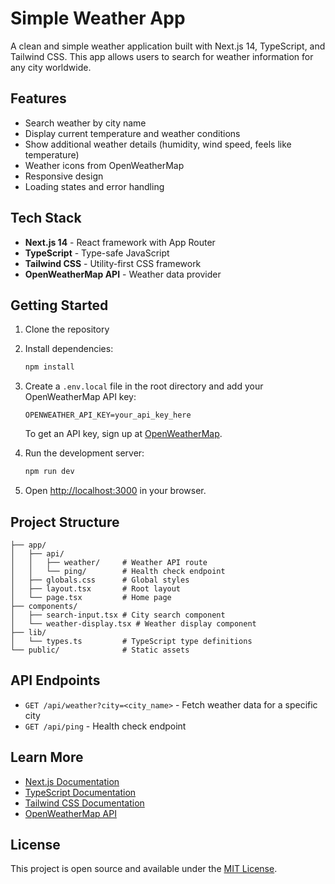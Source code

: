 # Simple Weather App

A clean and simple weather application built with Next.js 14, TypeScript, and Tailwind CSS. This app allows users to search for weather information for any city worldwide.

## Features

- Search weather by city name
- Display current temperature and weather conditions
- Show additional weather details (humidity, wind speed, feels like temperature)
- Weather icons from OpenWeatherMap
- Responsive design
- Loading states and error handling

## Tech Stack

- **Next.js 14** - React framework with App Router
- **TypeScript** - Type-safe JavaScript
- **Tailwind CSS** - Utility-first CSS framework
- **OpenWeatherMap API** - Weather data provider

## Getting Started

1. Clone the repository
2. Install dependencies:
   ```bash
   npm install
   ```
3. Create a `.env.local` file in the root directory and add your OpenWeatherMap API key:
   ```
   OPENWEATHER_API_KEY=your_api_key_here
   ```
   To get an API key, sign up at [OpenWeatherMap](https://openweathermap.org/api).

4. Run the development server:
   ```bash
   npm run dev
   ```

5. Open [http://localhost:3000](http://localhost:3000) in your browser.

## Project Structure

```
├── app/
│   ├── api/
│   │   ├── weather/     # Weather API route
│   │   └── ping/        # Health check endpoint
│   ├── globals.css      # Global styles
│   ├── layout.tsx       # Root layout
│   └── page.tsx         # Home page
├── components/
│   ├── search-input.tsx # City search component
│   └── weather-display.tsx # Weather display component
├── lib/
│   └── types.ts         # TypeScript type definitions
└── public/              # Static assets
```

## API Endpoints

- `GET /api/weather?city=<city_name>` - Fetch weather data for a specific city
- `GET /api/ping` - Health check endpoint

## Learn More

- [Next.js Documentation](https://nextjs.org/docs)
- [TypeScript Documentation](https://www.typescriptlang.org/docs/)
- [Tailwind CSS Documentation](https://tailwindcss.com/docs)
- [OpenWeatherMap API](https://openweathermap.org/api)

## License

This project is open source and available under the [MIT License](LICENSE).
